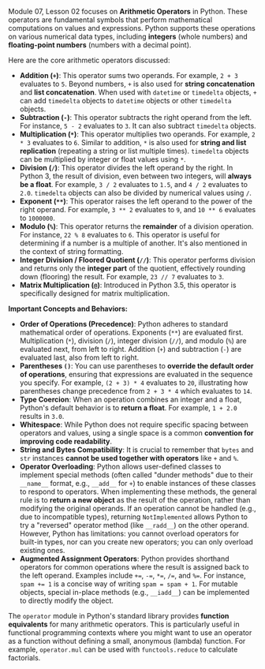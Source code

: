 Module 07, Lesson 02 focuses on **Arithmetic Operators** in Python. These operators are fundamental symbols that perform mathematical computations on values and expressions. Python supports these operations on various numerical data types, including **integers** (whole numbers) and **floating-point numbers** (numbers with a decimal point).

Here are the core arithmetic operators discussed:

*   **Addition (`+`)**: This operator sums two operands. For example, `2 + 3` evaluates to `5`. Beyond numbers, `+` is also used for **string concatenation** and **list concatenation**. When used with `datetime` or `timedelta` objects, `+` can add `timedelta` objects to `datetime` objects or other `timedelta` objects.
*   **Subtraction (`-`)**: This operator subtracts the right operand from the left. For instance, `5 - 2` evaluates to `3`. It can also subtract `timedelta` objects.
*   **Multiplication (`*`)**: This operator multiplies two operands. For example, `2 * 3` evaluates to `6`. Similar to addition, `*` is also used for **string and list replication** (repeating a string or list multiple times). `timedelta` objects can be multiplied by integer or float values using `*`.
*   **Division (`/`)**: This operator divides the left operand by the right. In Python 3, the result of division, even between two integers, will **always be a float**. For example, `3 / 2` evaluates to `1.5`, and `4 / 2` evaluates to `2.0`. `timedelta` objects can also be divided by numerical values using `/`.
*   **Exponent (`**`)**: This operator raises the left operand to the power of the right operand. For example, `3 ** 2` evaluates to `9`, and `10 ** 6` evaluates to `1000000`.
*   **Modulo (`%`)**: This operator returns the **remainder** of a division operation. For instance, `22 % 8` evaluates to `6`. This operator is useful for determining if a number is a multiple of another. It's also mentioned in the context of string formatting.
*   **Integer Division / Floored Quotient (`//`)**: This operator performs division and returns only the **integer part** of the quotient, effectively rounding down (flooring) the result. For example, `23 // 7` evaluates to `3`.
*   **Matrix Multiplication (`@`)**: Introduced in Python 3.5, this operator is specifically designed for matrix multiplication.

**Important Concepts and Behaviors:**

*   **Order of Operations (Precedence)**: Python adheres to standard mathematical order of operations. Exponents (`**`) are evaluated first. Multiplication (`*`), division (`/`), integer division (`//`), and modulo (`%`) are evaluated next, from left to right. Addition (`+`) and subtraction (`-`) are evaluated last, also from left to right.
*   **Parentheses `()`**: You can use parentheses to **override the default order of operations**, ensuring that expressions are evaluated in the sequence you specify. For example, `(2 + 3) * 4` evaluates to `20`, illustrating how parentheses change precedence from `2 + 3 * 4` which evaluates to `14`.
*   **Type Coercion**: When an operation combines an integer and a float, Python's default behavior is to **return a float**. For example, `1 + 2.0` results in `3.0`.
*   **Whitespace**: While Python does not require specific spacing between operators and values, using a single space is a common **convention for improving code readability**.
*   **String and Bytes Compatibility**: It is crucial to remember that `bytes` and `str` instances **cannot be used together with operators** like `+` and `%`.
*   **Operator Overloading**: Python allows user-defined classes to implement special methods (often called "dunder methods" due to their `__name__` format, e.g., `__add__` for `+`) to enable instances of these classes to respond to operators. When implementing these methods, the general rule is to **return a new object** as the result of the operation, rather than modifying the original operands. If an operation cannot be handled (e.g., due to incompatible types), returning `NotImplemented` allows Python to try a "reversed" operator method (like `__radd__`) on the other operand. However, Python has limitations: you cannot overload operators for built-in types, nor can you create new operators; you can only overload existing ones.
*   **Augmented Assignment Operators**: Python provides shorthand operators for common operations where the result is assigned back to the left operand. Examples include `+=`, `-=`, `*=`, `/=`, and `%=`. For instance, `spam += 1` is a concise way of writing `spam = spam + 1`. For mutable objects, special in-place methods (e.g., `__iadd__`) can be implemented to directly modify the object.

The `operator` module in Python's standard library provides **function equivalents** for many arithmetic operators. This is particularly useful in functional programming contexts where you might want to use an operator as a function without defining a small, anonymous (lambda) function. For example, `operator.mul` can be used with `functools.reduce` to calculate factorials.